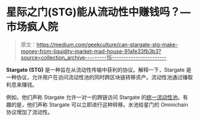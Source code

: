 # 星际之门(STG)能从流动性中赚钱吗？—市场疯人院

> 原文：<https://medium.com/geekculture/can-stargate-stg-make-money-from-liquidity-market-mad-house-91afe33fb3b3?source=collection_archive---------15----------------------->

**Stargate (STG)** 是一种旨在从流动性传输中获利的协议。解释一下，Stargate 是一种协议，允许用户在访问流动性池的同时跨区块链转移资产。流动性池通过赚取利息来赚钱。

例如，他们声称 Stargate 允许一对一的跨链访问 Stargate 的[统一流动性池](https://stargate.finance/)。有趣的是，他们声称 Stargate 可以立即进行这种转移。水池给星门的 Ominichain 协议增加了流动性。